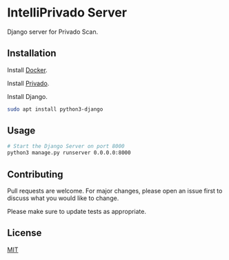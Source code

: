 # IntelliPrivado Server

Django server for Privado Scan.

## Installation

Install [Docker](https://docs.docker.com/desktop/install/ubuntu/).

Install [Privado](https://github.com/Privado-Inc/privado).

Install Django.

```bash
sudo apt install python3-django
```

## Usage

```bash
# Start the Django Server on port 8000
python3 manage.py runserver 0.0.0.0:8000
```

## Contributing

Pull requests are welcome. For major changes, please open an issue first
to discuss what you would like to change.

Please make sure to update tests as appropriate.

## License

[MIT](https://choosealicense.com/licenses/mit/)

